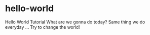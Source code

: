 # hello-world
Hello World Tutorial 
What are we gonna do today?
Same thing we do everyday ...
Try to change the world! 
